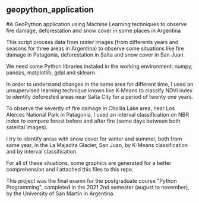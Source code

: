## geopython_application

#A GeoPython application using Machine Learning techniques to observe fire damage, deforestation and snow cover in some places in Argentina 

This script process data from raster images (from differents years and seasons for three areas in Argentina) to observe some situations like fire damage in Patagonia, deforestation in Salta and snow cover in San Juan.


We need some Python libraries instaled in the working environment: numpy, pandas, matplotlib, gdal and sklearn.


In order to understand changes in the same area for different time, I used an unsupervised learning technique known like K-Means to classify NDVI index to identify deforested areas near Salta City for a period of twenty one years.


To observe the severity of fire damage in Cholila Lake area, near Los Alerces National Park in Patagonia, I used an interval classification on NBR index to compare forest before and after fire (some days between both satelital images).


I try to identify areas with snow cover for winter and summer, both from same year, in the La Majadita Glacier, San Juan, by K-Means classification and by interval classification.


For all of these situations, some graphics are generated for a better comprehension and I attached this files to this repo.


This project was the final examn for the postgraduate course "Python Programming", completed in the 2021 2nd semester (august to november), by the University of San Martín in Argentina.

